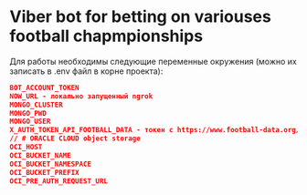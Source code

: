 # Viber bot for betting on variouses football chapmpionships

Для работы необходимы следующие переменные окружения (можно их записать в .env файл в корне проекта):

```json
BOT_ACCOUNT_TOKEN
NOW_URL - локально запущенный ngrok
MONGO_CLUSTER
MONGO_PWD
MONGO_USER
X_AUTH_TOKEN_API_FOOTBALL_DATA - токен с https://www.football-data.org/
// # ORACLE CLOUD object storage
OCI_HOST
OCI_BUCKET_NAME
OCI_BUCKET_NAMESPACE
OCI_BUCKET_PREFIX
OCI_PRE_AUTH_REQUEST_URL
```
